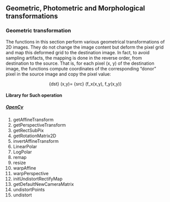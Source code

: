 ## Geometric, Photometric and Morphological transformations

### Geometric transformation

The functions in this section perform various geometrical transformations of 2D images. They do not change the image content but deform the pixel grid and map this deformed grid to the destination image. In fact, to avoid sampling artifacts, the mapping is done in the reverse order, from destination to the source. That is, for each pixel (x, y) of the destination image, the functions compute coordinates of the corresponding “donor” pixel in the source image and copy the pixel value:
<p align = "center">{dst} (x,y)= {src} (f_x(x,y), f_y(x,y))</p> 

#### Library for Such operation

##### [OpenCv](https://docs.opencv.org/2.4/modules/imgproc/doc/geometric_transformations.html)
  1. getAffineTransform
  2. getPerspectiveTransform
  3. getRectSubPix
  4. getRotationMatrix2D
  5. invertAffineTransform
  6. LinearPolar
  7. LogPolar
  8. remap
  9. resize
  10. warpAffine
  11. warpPerspective
  12. initUndistortRectifyMap
  13. getDefaultNewCameraMatrix
  14. undistortPoints
  15. undistort
  
  
  
